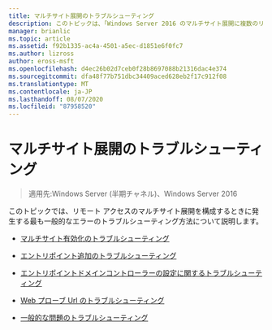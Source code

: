 ```yaml
---
title: マルチサイト展開のトラブルシューティング
description: このトピックは、「Windows Server 2016 のマルチサイト展開に複数のリモートアクセスサーバーを展開する」の一部です。
manager: brianlic
ms.topic: article
ms.assetid: f92b1335-ac4a-4501-a5ec-d1851e6f0fc7
ms.author: lizross
author: eross-msft
ms.openlocfilehash: d4ec26b02d7ceb0f28b8697088b21316dac4e374
ms.sourcegitcommit: dfa48f77b751dbc34409aced628eb2f17c912f08
ms.translationtype: MT
ms.contentlocale: ja-JP
ms.lasthandoff: 08/07/2020
ms.locfileid: "87958520"
---
```

# <a name="troubleshoot-a-multisite-deployment"></a>マルチサイト展開のトラブルシューティング

>適用先:Windows Server (半期チャネル)、Windows Server 2016

このトピックでは、リモート アクセスのマルチサイト展開を構成するときに発生する最も一般的なエラーのトラブルシューティング方法について説明します。

-   [マルチサイト有効化のトラブルシューティング](Troubleshooting-Enabling-Multisite.md)

-   [エントリポイント追加のトラブルシューティング](Troubleshooting-Adding-Entry-Points.md)

-   [エントリポイントドメインコントローラーの設定に関するトラブルシューティング](Troubleshooting-Setting-the-Entry-Point-Domain-Controller.md)

-   [Web プローブ Url のトラブルシューティング](Troubleshooting-Web-Probe-URLs.md)

-   [一般的な問題のトラブルシューティング](Troubleshooting-General-Issues.md)



